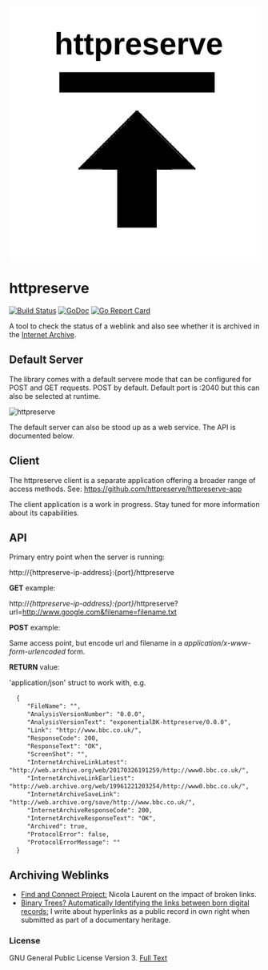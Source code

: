 <div>
<p align="center">
<img id="logo" src="https://github.com/httpreserve/httpreserve/raw/master/src/images/httpreserve-logo.png" alt="httpreserve"/>
</p>
</div>

# httpreserve
[![Build Status](https://travis-ci.org/httpreserve/httpreserve.svg?branch=master)](https://travis-ci.org/httpreserve/httpreserve)
[![GoDoc](https://godoc.org/github.com/httpreserve/httpreserve?status.svg)](https://godoc.org/github.com/httpreserve/httpreserve)
[![Go Report Card](https://goreportcard.com/badge/github.com/exponential-decay/httpreserve)](https://goreportcard.com/report/github.com/httpreserve/httpreserve)

A tool to check the status of a weblink and also see whether it is archived
in the [Internet Archive](https://archive.org/). 

## Default Server

The library comes with a default servere mode that can be configured for
POST and GET requests. POST by default. Default port is :2040 but this can
also be selected at runtime.

<img id="logo" src="https://github.com/httpreserve/httpreserve/raw/master/src/images/defaultserver.png" alt="httpreserve"/>

The default server can also be stood up as a web service. The API is
documented below. 

## Client

The httpreserve client is a separate application offering a broader range of
access methods. See: https://github.com/httpreserve/httpreserve-app

The client application is a work in progress. Stay tuned for more
information about its capabilities. 

## API

Primary entry point when the server is running:

http://{httpreserve-ip-address}:{port}/httpreserve

**GET** example:

http://<i>{httpreserve-ip-address}:{port}</i>/httpreserve?url=http://www.google.com&filename=filename.txt

**POST** example:

Same access point, but encode url and filename in a <i>application/x-www-form-urlencoded</i> form.

**RETURN** value:

'application/json' struct to work with, e.g. 

      {
         "FileName": "",
         "AnalysisVersionNumber": "0.0.0",
         "AnalysisVersionText": "exponentialDK-httpreserve/0.0.0",
         "Link": "http://www.bbc.co.uk/",
         "ResponseCode": 200,
         "ResponseText": "OK",
         "ScreenShot": "",
         "InternetArchiveLinkLatest": "http://web.archive.org/web/20170326191259/http://www0.bbc.co.uk/",
         "InternetArchiveLinkEarliest": "http://web.archive.org/web/19961221203254/http://www0.bbc.co.uk/",
         "InternetArchiveSaveLink": "http://web.archive.org/save/http://www.bbc.co.uk/",
         "InternetArchiveResponseCode": 200,
         "InternetArchiveResponseText": "OK",
         "Archived": true,
         "ProtocolError": false,
         "ProtocolErrorMessage": ""
      }

## Archiving Weblinks

* [Find and Connect Project:](http://www.findandconnectwrblog.info/2016/11/broken-links-broken-trust/) Nicola Laurent on the impact of broken links.
* [Binary Trees? Automatically Identifying the links between born digital records:](https://www.youtube.com/watch?v=Ked9GRmKlRw) I write about hyperlinks as a public record in own right when submitted as part of a documentary heritage.

### License

GNU General Public License Version 3. [Full Text](LICENSE)
